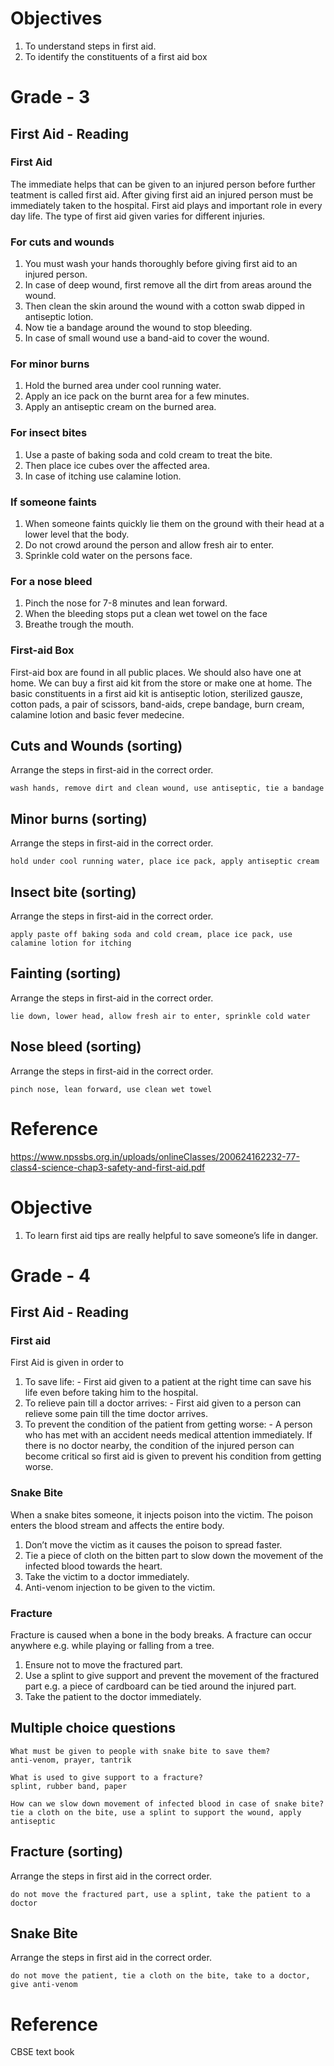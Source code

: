 # Objectives
1. To understand steps in first aid. 
2. To identify the constituents of a first aid box

# Grade - 3
## First Aid - Reading
### First Aid
The immediate helps that can be given to an injured person before further teatment is called first aid. After giving first aid an injured person must be immediately taken to the hospital. First aid plays and important role in every day life. The type of first aid given varies for different injuries.

### For cuts and wounds
1. You must wash your hands thoroughly before giving first aid to an injured person.
2. In case of deep wound, first remove all the dirt from areas around the wound.
3. Then clean the skin around the wound with a cotton swab dipped in antiseptic lotion.
4. Now tie a bandage around the wound to stop bleeding.
5. In case of small wound use a band-aid to cover the wound.

### For minor burns
1. Hold the burned area under cool running water.
2. Apply an ice pack on the burnt area for a few minutes.
3. Apply an antiseptic cream on the burned area.

### For insect bites
1. Use a paste of baking soda and cold cream to treat the bite.
2. Then place ice cubes over the affected area.
3. In case of itching use calamine lotion.

### If someone faints
1. When someone faints quickly lie them on the ground with their head at a lower level that the body.
2. Do not crowd around the person and allow fresh air to enter.
3. Sprinkle cold water on the persons face.

### For a nose bleed
1. Pinch the nose for 7-8 minutes and lean forward.
2. When the bleeding stops put a clean wet towel on the face 
3. Breathe trough the mouth.

### First-aid Box
First-aid box are found in all public places. We should also have one at home. We can buy a first aid kit from the store or make one at home. The basic constituents in a first aid kit is antiseptic lotion, sterilized gausze, cotton pads, a pair of scissors, band-aids, crepe bandage, burn cream, calamine lotion and basic fever medecine.

## Cuts and Wounds (sorting)
Arrange the steps in first-aid in the correct order.
```
wash hands, remove dirt and clean wound, use antiseptic, tie a bandage
```
## Minor burns (sorting)
Arrange the steps in first-aid in the correct order.
```
hold under cool running water, place ice pack, apply antiseptic cream
```
## Insect bite (sorting)
Arrange the steps in first-aid in the correct order.
```
apply paste off baking soda and cold cream, place ice pack, use calamine lotion for itching
```
## Fainting (sorting)
Arrange the steps in first-aid in the correct order.
```
lie down, lower head, allow fresh air to enter, sprinkle cold water
```
## Nose bleed (sorting)
Arrange the steps in first-aid in the correct order.
```
pinch nose, lean forward, use clean wet towel
```
# Reference
https://www.npssbs.org.in/uploads/onlineClasses/200624162232-77-class4-science-chap3-safety-and-first-aid.pdf

# Objective 
1. To learn first aid tips are really helpful to save someone’s life in danger.

# Grade - 4
## First Aid - Reading
### First aid 
First Aid is given in order to 
1. To save life: - First aid given to a patient at the right time can save his life even before taking him to the hospital.
2. To relieve pain till a doctor arrives: - First aid given to a person can relieve some pain till the time doctor arrives.
3. To prevent the condition of the patient from getting worse: - A person who has met with an accident needs medical attention immediately. If there is no doctor nearby, the condition of the injured person can become critical so first aid is given to prevent his condition from getting worse.

### Snake Bite
When a snake bites someone, it injects poison into the victim. The poison enters the blood stream and affects the entire body.

1. Don’t move the victim as it causes the poison to spread faster.
2. Tie a piece of cloth on the bitten part to slow down the movement of the infected blood towards the heart.
3. Take the victim to a doctor immediately.
4. Anti-venom injection to be given to the victim.

###  Fracture
Fracture is caused when a bone in the body breaks. A fracture can occur anywhere e.g. while playing or falling from a tree.

1. Ensure not to move the fractured part.
2. Use a splint to give support and prevent the movement of the fractured part e.g. a piece of cardboard can be tied around the injured part.
3. Take the patient to the doctor immediately.

## Multiple choice questions
```
What must be given to people with snake bite to save them?
anti-venom, prayer, tantrik

What is used to give support to a fracture?
splint, rubber band, paper

How can we slow down movement of infected blood in case of snake bite?
tie a cloth on the bite, use a splint to support the wound, apply antiseptic
```
## Fracture (sorting)
Arrange the steps in first aid in the correct order.
```
do not move the fractured part, use a splint, take the patient to a doctor
```
## Snake Bite
Arrange the steps in first aid in the correct order.
```
do not move the patient, tie a cloth on the bite, take to a doctor, give anti-venom
```
# Reference
CBSE text book 
